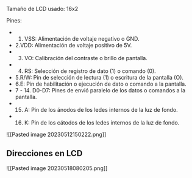   
Tamaño de LCD usado: 16x2

Pines:
- 1. VSS: Alimentación de voltaje negativo o GND.
- 2.VDD: Alimentación de voltaje positivo de 5V.
- 3. VO: Calibración del contraste o brillo de pantalla.
- 4. RS: Selección de registro de dato (1) o comando (0).
- 5.R/W: Pin de selección de lectura (1) o escritura de la pantalla (O).
- 6.E: Pin de habilitación o ejecución de dato o comando a la pantalla.
- 7 - 14. D0-D7: Pines de envió paralelo de los datos o comandos a la pantalla.
- 15. A: Pin de los ánodos de los ledes internos de la luz de fondo.
- 16. K: Pin de los cátodos de los ledes internos de la luz de fondo.

![[Pasted image 20230512150222.png]]

## Direcciones en LCD

![[Pasted image 20230518080205.png]]
